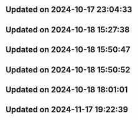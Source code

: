 
## Updated on 2024-10-17 23:04:33


## Updated on 2024-10-18 15:27:38


## Updated on 2024-10-18 15:50:47


## Updated on 2024-10-18 15:50:52


## Updated on 2024-10-18 18:01:01


## Updated on 2024-11-17 19:22:39


